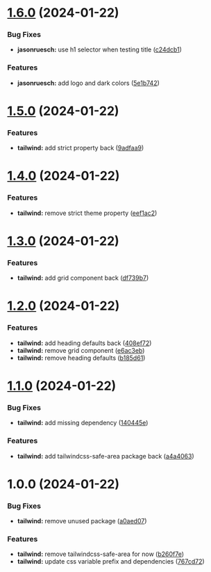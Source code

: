 # [1.6.0](https://github.com/jasonruesch/jasonruesch/compare/tailwind-v1.5.0...tailwind-v1.6.0) (2024-01-22)


### Bug Fixes

* **jasonruesch:** use h1 selector when testing title ([c24dcb1](https://github.com/jasonruesch/jasonruesch/commit/c24dcb1afd89cecf3c9e0fecdb01a3caa0cc7a5a))


### Features

* **jasonruesch:** add logo and dark colors ([5e1b742](https://github.com/jasonruesch/jasonruesch/commit/5e1b74298a484d55c4527979c93b5ace07dc5070))

# [1.5.0](https://github.com/jasonruesch/jasonruesch/compare/tailwind-v1.4.0...tailwind-v1.5.0) (2024-01-22)


### Features

* **tailwind:** add strict property back ([9adfaa9](https://github.com/jasonruesch/jasonruesch/commit/9adfaa982e47d9a1cc3bbd39e06afcd27941ea8d))

# [1.4.0](https://github.com/jasonruesch/jasonruesch/compare/tailwind-v1.3.0...tailwind-v1.4.0) (2024-01-22)


### Features

* **tailwind:** remove strict theme property ([eef1ac2](https://github.com/jasonruesch/jasonruesch/commit/eef1ac263a59cebe1013cbb6c50b2b7a5de40a54))

# [1.3.0](https://github.com/jasonruesch/jasonruesch/compare/tailwind-v1.2.0...tailwind-v1.3.0) (2024-01-22)


### Features

* **tailwind:** add grid component back ([df739b7](https://github.com/jasonruesch/jasonruesch/commit/df739b704f0e219516b68a1e3e0b6aaf88eca205))

# [1.2.0](https://github.com/jasonruesch/jasonruesch/compare/tailwind-v1.1.0...tailwind-v1.2.0) (2024-01-22)


### Features

* **tailwind:** add heading defaults back ([408ef72](https://github.com/jasonruesch/jasonruesch/commit/408ef72ee70b3cc39e2a65c36eb92672ba19fd3d))
* **tailwind:** remove grid component ([e6ac3eb](https://github.com/jasonruesch/jasonruesch/commit/e6ac3ebe75fddaa1b6761073251e062b66542874))
* **tailwind:** remove heading defaults ([b185d61](https://github.com/jasonruesch/jasonruesch/commit/b185d61103d900dbac69b02bea95c7fd832bb24e))

# [1.1.0](https://github.com/jasonruesch/jasonruesch/compare/tailwind-v1.0.0...tailwind-v1.1.0) (2024-01-22)


### Bug Fixes

* **tailwind:** add missing dependency ([140445e](https://github.com/jasonruesch/jasonruesch/commit/140445ea9d0e4ba9f995734a7177b8b41860eea3))


### Features

* **tailwind:** add tailwindcss-safe-area package back ([a4a4063](https://github.com/jasonruesch/jasonruesch/commit/a4a4063fc005f1450b1e57f90b8e58620df79c9f))

# 1.0.0 (2024-01-22)


### Bug Fixes

* **tailwind:** remove unused package ([a0aed07](https://github.com/jasonruesch/jasonruesch/commit/a0aed0736bad66e425b03b2f50e596ebacb3ae28))


### Features

* **tailwind:** remove tailwindcss-safe-area for now ([b260f7e](https://github.com/jasonruesch/jasonruesch/commit/b260f7ebfcce2f5c11ab255219e7f5e1b07d21ac))
* **tailwind:** update css variable prefix and dependencies ([767cd72](https://github.com/jasonruesch/jasonruesch/commit/767cd724da00da0f6c55c0d58f45f091ec80610c))
